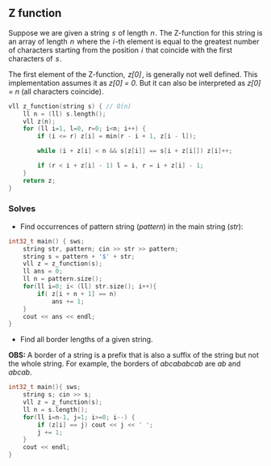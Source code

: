 ## Z function

Suppose we are given a string  *s*  of length  *n* . The Z-function for this string is an array of length  *n*  where the  *i* -th element is equal to the greatest number of characters starting from the position  *i*  that coincide with the first characters of  *s* .

The first element of the Z-function,  *z[0]* , is generally not well defined. This implementation assumes it as *z[0] = 0*. But it can also be interpreted as *z[0] = n* (all characters coincide).

```cpp
vll z_function(string s) { // O(n)
    ll n = (ll) s.length();
    vll z(n);
    for (ll i=1, l=0, r=0; i<n; i++) {
        if (i <= r) z[i] = min(r - i + 1, z[i - l]);

        while (i + z[i] < n && s[z[i]] == s[i + z[i]]) z[i]++;

        if (r < i + z[i] - 1) l = i, r = i + z[i] - 1;
    }
    return z;
}
```

### Solves

- Find occurrences of pattern string (*pattern*) in the main string (*str*):

```cpp
int32_t main() { sws;
    string str, pattern; cin >> str >> pattern;
    string s = pattern + '$' + str;
    vll z = z_function(s);
    ll ans = 0;
    ll n = pattern.size();
    for(ll i=0; i< (ll) str.size(); i++){
        if( z[i + n + 1] == n)
            ans += 1;
    }
    cout << ans << endl;
}
```

- Find all border lengths of a given string.

**OBS:** A border of a string is a prefix that is also a suffix of the string but not the whole string. For example, the borders of *abcababcab* are *ab* and *abcab*.

```cpp
int32_t main(){ sws;
    string s; cin >> s;
    vll z = z_function(s);
    ll n = s.length();
    for(ll i=n-1, j=1; i>=0; i--) {
        if (z[i] == j) cout << j << ' ';
        j += 1;
    }
    cout << endl;
}
```

